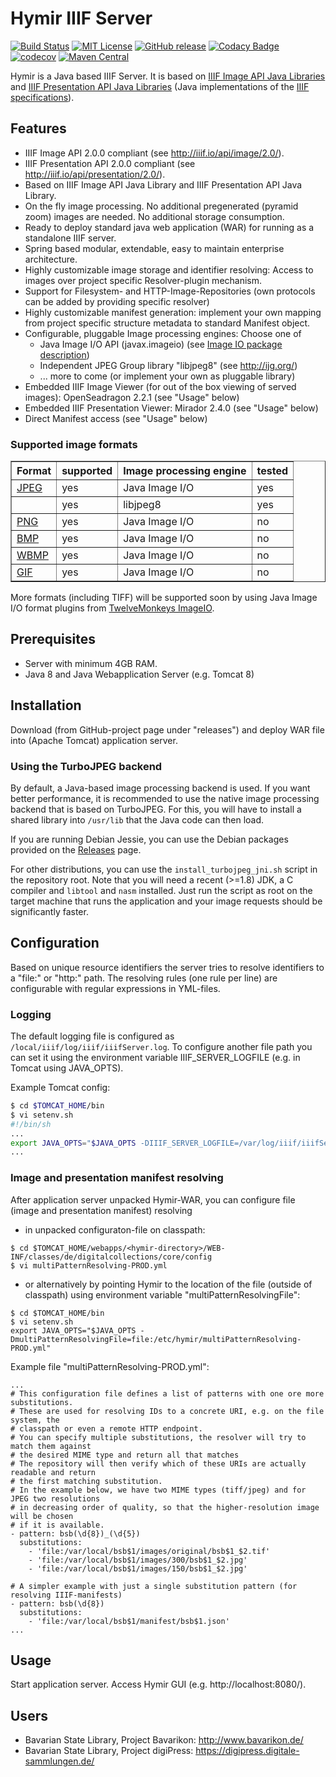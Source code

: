 # Hymir IIIF Server

[![Build Status](https://travis-ci.org/dbmdz/iiif-server-hymir.svg?branch=master)](https://travis-ci.org/dbmdz/iiif-server-hymir)
[![MIT License](https://img.shields.io/badge/license-MIT-blue.svg)](LICENSE)
[![GitHub release](https://img.shields.io/github/release/dbmdz/iiif-server-hymir.svg?maxAge=2592000)](https://github.com/dbmdz/iiif-server-hymir/releases)
[![Codacy Badge](https://api.codacy.com/project/badge/Grade/54890c0e2bce4489ad0793658b2a4d0c)](https://www.codacy.com/app/ralf-eichinger/iiif-server-hymir?utm_source=github.com&amp;utm_medium=referral&amp;utm_content=dbmdz/iiif-server-hymir&amp;utm_campaign=Badge_Grade)
[![codecov](https://codecov.io/gh/dbmdz/iiif-server-hymir/branch/master/graph/badge.svg)](https://codecov.io/gh/dbmdz/iiif-server-hymir)
[![Maven Central](https://img.shields.io/maven-central/v/de.digitalcollections/iiif-server-hymir.svg?maxAge=2592000)](http://search.maven.org/#search%7Cga%7C1%7Ca%3A%22iiif-server-hymir%22)

Hymir is a Java based IIIF Server. It is based on [IIIF Image API Java Libraries](https://github.com/dbmdz/iiif-image-api "IIIF Image API Java Libraries") and [IIIF Presentation API Java Libraries](https://github.com/dbmdz/iiif-presentation-api "IIIF Presentation API Java Libraries") (Java implementations of the [IIIF specifications](http://iiif.io/technical-details/ "IIIF specifications")).

## Features

- IIIF Image API 2.0.0 compliant (see <a href="http://iiif.io/api/image/2.0/">http://iiif.io/api/image/2.0/</a>).
- IIIF Presentation API 2.0.0 compliant (see <a href="http://iiif.io/api/presentation/2.0/">http://iiif.io/api/presentation/2.0/</a>).
- Based on IIIF Image API Java Library and IIIF Presentation API Java Library.
- On the fly image processing. No additional pregenerated (pyramid zoom) images are needed. No additional storage consumption.
- Ready to deploy standard java web application (WAR) for running as a standalone IIIF server.
- Spring based modular, extendable, easy to maintain enterprise architecture.
- Highly customizable image storage and identifier resolving: Access to images over project specific Resolver-plugin mechanism.
- Support for Filesystem- and HTTP-Image-Repositories (own protocols can be added by providing specific resolver)
- Highly customizable manifest generation: implement your own mapping from project specific structure metadata to standard Manifest object.
- Configurable, pluggable Image processing engines: Choose one of
    - Java Image I/O API (javax.imageio) (see <a href="http://docs.oracle.com/javase/8/docs/api/javax/imageio/package-summary.html#package.description">Image IO package description</a>)
    - Independent JPEG Group library "libjpeg8" (see <a href="http://ijg.org/">http://ijg.org/</a>)
    - ... more to come (or implement your own as pluggable library)
- Embedded IIIF Image Viewer (for out of the box viewing of served images): OpenSeadragon 2.2.1 (see "Usage" below)
- Embedded IIIF Presentation Viewer: Mirador 2.4.0 (see "Usage" below)
- Direct Manifest access (see "Usage" below)

### Supported image formats

<table border="1">
  <tr>
    <th>Format</th>
    <th>supported</th>
    <th>Image processing engine</th>
    <th>tested</th>
  </tr>
  <tr>
    <td><a href="http://www.jpeg.org/">JPEG</a></td>
    <td>yes</td>
    <td>Java Image I/O</a>
    <td>yes</td>
  </tr>
  <tr>
    <td></td>
    <td>yes</td>
    <td>libjpeg8</a>
    <td>yes</td>
  </tr>
  <tr>
    <td><a href="http://www.libpng.org/pub/png/spec/">PNG</a></td>
    <td>yes</td>
    <td>Java Image I/O</a>
    <td>no</td>
  </tr>
  <tr>
    <td><a href="http://www.jpeg.org/">BMP</a></td>
    <td>yes</td>
    <td>Java Image I/O</a>
    <td>no</td>
  </tr>
  <tr>
    <td><a href="http://www.wapforum.org/what/technical/SPEC-WAESpec-19990524.pdf">WBMP</a></td>
    <td>yes</td>
    <td>Java Image I/O</a>
    <td>no</td>
  </tr>
  <tr>
    <td><a href="http://www.w3.org/Graphics/GIF/spec-gif89a.txt">GIF</a></td>
    <td>yes</td>
    <td>Java Image I/O</a>
    <td>no</td>
  </tr>
</table>

More formats (including TIFF) will be supported soon by using Java Image I/O format plugins from <a href="http://haraldk.github.io/TwelveMonkeys/">TwelveMonkeys ImageIO</a>.

## Prerequisites

- Server with minimum 4GB RAM.
- Java 8 and Java Webapplication Server (e.g. Tomcat 8)

## Installation

Download (from GitHub-project page under "releases") and deploy WAR file into (Apache Tomcat) application server.

### Using the TurboJPEG backend
By default, a Java-based image processing backend is used. If you want better
performance, it is recommended to use the native image processing backend
that is based on TurboJPEG. For this, you will have to install a shared library
into `/usr/lib` that the Java code can then load.

If you are running Debian Jessie, you can use the Debian packages provided
on the [Releases](https://github.com/dbmdz/iiif-image-api/releases) page.

For other distributions, you can use the `install_turbojpeg_jni.sh` script in
the repository root. Note that you will need a recent (>=1.8) JDK, a C compiler
and  `libtool` and `nasm` installed. Just run the script as root on the target
machine that runs the application and your image requests should be
significantly faster.

## Configuration

Based on unique resource identifiers the server tries to resolve identifiers to a "file:" or "http:" path.
The resolving rules (one rule per line) are configurable with regular expressions in YML-files.

### Logging

The default logging file is configured as `/local/iiif/log/iiif/iiifServer.log`.
To configure another file path you can set it using the environment variable IIIF_SERVER_LOGFILE (e.g. in Tomcat using JAVA_OPTS).

Example Tomcat config:

```sh
$ cd $TOMCAT_HOME/bin
$ vi setenv.sh
#!/bin/sh
...
export JAVA_OPTS="$JAVA_OPTS -DIIIF_SERVER_LOGFILE=/var/log/iiif/iiifServer.log"
...
```

### Image and presentation manifest resolving

After application server unpacked Hymir-WAR, you can configure file (image and presentation manifest) resolving

* in unpacked configuraton-file on classpath:

```
$ cd $TOMCAT_HOME/webapps/<hymir-directory>/WEB-INF/classes/de/digitalcollections/core/config
$ vi multiPatternResolving-PROD.yml
```

* or alternatively by pointing Hymir to the location of the file (outside of classpath) using environment variable "multiPatternResolvingFile":

```
$ cd $TOMCAT_HOME/bin
$ vi setenv.sh
export JAVA_OPTS="$JAVA_OPTS -DmultiPatternResolvingFile=file:/etc/hymir/multiPatternResolving-PROD.yml"
```

Example file "multiPatternResolving-PROD.yml":

```
...
# This configuration file defines a list of patterns with one ore more substitutions.
# These are used for resolving IDs to a concrete URI, e.g. on the file system, the
# classpath or even a remote HTTP endpoint.
# You can specify multiple substitutions, the resolver will try to match them against
# the desired MIME type and return all that matches
# The repository will then verify which of these URIs are actually readable and return
# the first matching substitution.
# In the example below, we have two MIME types (tiff/jpeg) and for JPEG two resolutions
# in decreasing order of quality, so that the higher-resolution image will be chosen
# if it is available.
- pattern: bsb(\d{8})_(\d{5})
  substitutions:
    - 'file:/var/local/bsb$1/images/original/bsb$1_$2.tif'
    - 'file:/var/local/bsb$1/images/300/bsb$1_$2.jpg'
    - 'file:/var/local/bsb$1/images/150/bsb$1_$2.jpg'

# A simpler example with just a single substitution pattern (for resolving IIIF-manifests)
- pattern: bsb(\d{8})
  substitutions:
    - 'file:/var/local/bsb$1/manifest/bsb$1.json'
...
```

## Usage

Start application server.
Access Hymir GUI (e.g. http://localhost:8080/).

## Users

- Bavarian State Library, Project Bavarikon: <a href="http://www.bavarikon.de/">http://www.bavarikon.de/</a>
- Bavarian State Library, Project digiPress: <a href="https://digipress.digitale-sammlungen.de/">https://digipress.digitale-sammlungen.de/</a>
